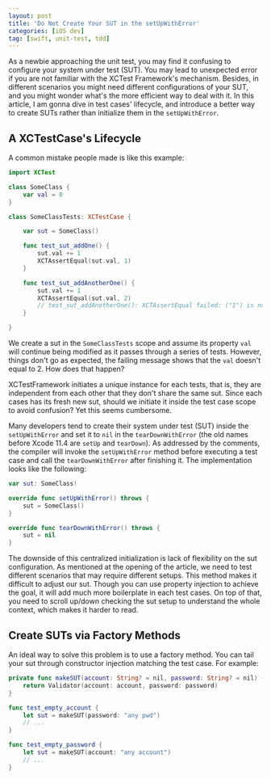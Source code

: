 ```yaml
---
layout: post
title: 'Do Not Create Your SUT in the setUpWithError'
categories: [iOS dev]
tag: [swift, unit-test, tdd]
---
```


As a newbie approaching the unit test, you may find it confusing to configure your system under test (SUT). You may lead to unexpected error if you are not familiar with the XCTest Framework's mechanism. Besides, in different scenarios you might need different configurations of your SUT, and you might wonder what's the more efficient way to deal with it. In this article, I am gonna dive in test cases' lifecycle, and introduce a better way to create SUTs rather than initialize them in the `setUpWithError`.

## A XCTestCase's Lifecycle
A common mistake people made is like this example: 

```swift
import XCTest

class SomeClass {
    var val = 0
}

class SomeClassTests: XCTestCase {

    var sut = SomeClass()

    func test_sut_addOne() {
        sut.val += 1
        XCTAssertEqual(sut.val, 1)
    }

    func test_sut_addAnotherOne() {
        sut.val += 1
        XCTAssertEqual(sut.val, 2) 
        // test_sut_addAnotherOne(): XCTAssertEqual failed: ("1") is not equal to ("2")
    }

}
```

We create a sut in the `SomeClassTests` scope and assume its property `val` will continue being modified as it passes through a series of tests. However, things don't go as expected, the failing message shows that the `val` doesn't equal to 2. How does that happen?

XCTestFramework initiates a unique instance for each tests, that is, they are independent from each other that they don't share the same sut. Since each cases has its fresh new sut, should we initiate it inside the test case scope to avoid confusion? Yet this seems cumbersome. 

Many developers tend to create their system under test (SUT) inside the `setUpWithError` and set it to `nil` in the `tearDownWithError` (the old names before Xcode 11.4 are `setUp` and `tearDown`). As addressed by the comments, the compiler will invoke the `setUpWithError` method before executing a test case and call the `tearDownWithError` after finishing it. The implementation looks like the following:

```swift
var sut: SomeClass!

override func setUpWithError() throws {
    sut = SomeClass()
}

override func tearDownWithError() throws {
    sut = nil
}
```

The downside of this centralized initialization is lack of flexibility on the sut configuration. As mentioned at the opening of the article, we need to test different scenarios that may require different setups. This method makes it difficult to adjust our sut. Though you can use property injection to achieve the goal, it will add much more boilerplate in each test cases. On top of that, you need to scroll up/down checking the sut setup to understand the whole context, which makes it harder to read.

## Create SUTs via Factory Methods

An ideal way to solve this problem is to use a factory method. You can tail your sut through constructor injection matching the test case. For example:

```swift
private func makeSUT(account: String? = nil, password: String? = nil) -> Validator {
    return Validator(account: account, password: password)
}
```


```swift
func test_empty_account {
    let sut = makeSUT(password: "any pwd")
    // ...
}

func test_empty_password {
    let sut = makeSUT(account: "any account")
    // ...
}
```